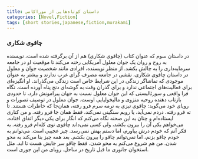 ```yaml
---
title: داستان‌ کوتاه‌هایی از موراکامی
categories: [Novel,Fiction]
tags: [short stories,japanese,fiction,murakami]
---
```



### چاقوی شکاری

در داستان سوم که عنوان کتاب (چاقوی شکاری) هم از آن برگرفته شده است، نویسنده به روح و روان یک جوان معلول آمریکایی رخنه می‌کند تا موقعیت او در جامعه سرمایه‌داری را به چالش بکشد. از منظر نویسنده، افرادی مانند شخصیت جوان و معلول در داستان چاقوی شکاری، نقشی در جامعه مصرف گرای غرب ندارند و بیشتر به عنوان موجودی که تماشاگر زندگی در این شرایط خاص است زندگی می‌گذراند. او انگیزه‌ای برای فعالیت‌های اجتماعی ندارد و برای گذران وقت به گوشه‌ای دنج پناه آورده است. نگاه فرا واقعی و سورئالیستی که این جوان معلول نسبت به جهان پیرامونش دارد، تا حدودی بازتاب دهنده روحیه منزوی و مالیخولیایی اوست. جوان معلول در توصیف تصورات و رویای خود می‌گوید: چاقوی تیزی به نرمه سرم فرو رفته، همان‌جا که خاطرات هستند. تا ته فرو رفته. دردم نمی‌آید، یا رویم سنگینی نمی‌کند، فقط همان جا فرو رفته. و من کناری ایستاده‌ام و چنان به این صحنه نگاه می‌کنم که انگار برای یکی دیگر اتفاق افتاده. می‌خواهم یکی آن را بیرون بکشد، ولی کسی نمی‌داند چاقوی توی کله‌ام فرو رفته. به فکر آنم که خودم درش بیاورم، اما دستم بهش نمی‌رسد. چیز عجیبی است. می‌توانم به خودم چاقو بزنم، اما نمی‌توانم چاقو را بیرون بکشم. بعد همه چیز بنا می‌کند به محو شدن. من هم شروع می‌کنم به محو شدن. فقط چاقو سر جایش هست تا ابد. مثل استخوان جانوری ما قبل تاریخ در ساحل. رویای من این جوری است.
